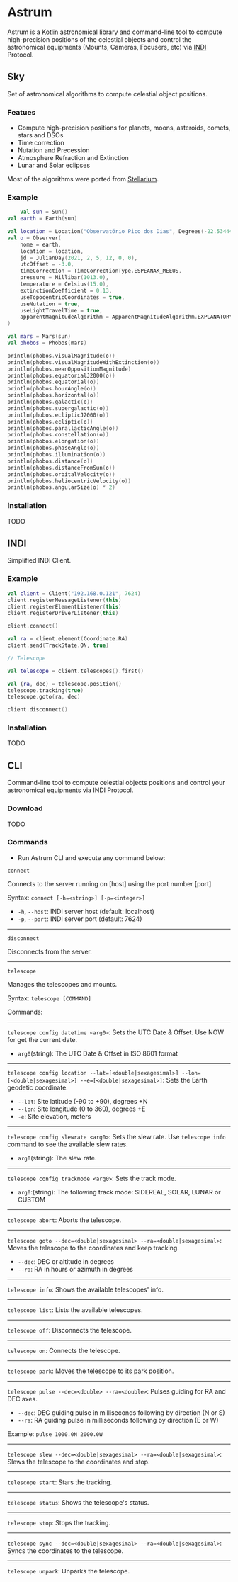 # Astrum

Astrum is a [Kotlin](https://kotlinlang.org/) astronomical library and command-line tool to compute high-precision positions of the celestial objects and control the astronomical
equipments (Mounts, Cameras, Focusers, etc) via [INDI](https://indilib.org/) Protocol.

## Sky

Set of astronomical algorithms to compute celestial object positions.

### Featues

* Compute high-precision positions for planets, moons, asteroids, comets, stars and DSOs
* Time correction
* Nutation and Precession
* Atmosphere Refraction and Extinction
* Lunar and Solar eclipses

Most of the algorithms were ported from [Stellarium](https://github.com/Stellarium/stellarium/).

### Example

```kotlin
    val sun = Sun()
val earth = Earth(sun)

val location = Location("Observatório Pico dos Dias", Degrees(-22.534444).radians, Degrees(-45.5825), Meter(1864.0))
val o = Observer(
    home = earth,
    location = location,
    jd = JulianDay(2021, 2, 5, 12, 0, 0),
    utcOffset = -3.0,
    timeCorrection = TimeCorrectionType.ESPEANAK_MEEUS,
    pressure = Millibar(1013.0),
    temperature = Celsius(15.0),
    extinctionCoefficient = 0.13,
    useTopocentricCoordinates = true,
    useNutation = true,
    useLightTravelTime = true,
    apparentMagnitudeAlgorithm = ApparentMagnitudeAlgorithm.EXPLANATORY_SUPPLEMENT_2013,
)

val mars = Mars(sun)
val phobos = Phobos(mars)

println(phobos.visualMagnitude(o))
println(phobos.visualMagnitudeWithExtinction(o))
println(phobos.meanOppositionMagnitude)
println(phobos.equatorialJ2000(o))
println(phobos.equatorial(o))
println(phobos.hourAngle(o))
println(phobos.horizontal(o))
println(phobos.galactic(o))
println(phobos.supergalactic(o))
println(phobos.eclipticJ2000(o))
println(phobos.ecliptic(o))
println(phobos.parallacticAngle(o))
println(phobos.constellation(o))
println(phobos.elongation(o))
println(phobos.phaseAngle(o))
println(phobos.illumination(o))
println(phobos.distance(o))
println(phobos.distanceFromSun(o))
println(phobos.orbitalVelocity(o))
println(phobos.heliocentricVelocity(o))
println(phobos.angularSize(o) * 2)
```

### Installation

TODO

## INDI

Simplified INDI Client.

### Example

```kotlin
val client = Client("192.168.0.121", 7624)
client.registerMessageListener(this)
client.registerElementListener(this)
client.registerDriverListener(this)

client.connect()

val ra = client.element(Coordinate.RA)
client.send(TrackState.ON, true)

// Telescope

val telescope = client.telescopes().first()

val (ra, dec) = telescope.position()
telescope.tracking(true)
telescope.goto(ra, dec)

client.disconnect()
```

### Installation

TODO

## CLI

Command-line tool to compute celestial objects positions and control your astronomical equipments via INDI Protocol.

### Download

TODO

### Commands

* Run Astrum CLI and execute any command below:

`connect`

Connects to the server running on [host] using the port number [port].

Syntax: `connect [-h=<string>] [-p=<integer>]`

* `-h`, `--host`: INDI server host (default: localhost)
* `-p`, `--port`: INDI server port (default: 7624)

---

`disconnect`

Disconnects from the server.

---

`telescope`

Manages the telescopes and mounts.

Syntax: `telescope [COMMAND]`

Commands:

---

`telescope config datetime <arg0>`: Sets the UTC Date & Offset. Use NOW for get the current date.

* `arg0`(string): The UTC Date & Offset in ISO 8601 format

---

`telescope config location --lat=[<double|sexagesimal>] --lon=[<double|sexagesimal>] --e=[<double|sexagesimal>]`: Sets the Earth geodetic coordinate.

* `--lat`: Site latitude (-90 to +90), degrees +N
* `--lon`: Site longitude (0 to 360), degrees +E
* `-e`: Site elevation, meters

---

`telescope config slewrate <arg0>`: Sets the slew rate. Use `telescope info` command to see the available slew rates.

* `arg0`(string): The slew rate.

---

`telescope config trackmode <arg0>`: Sets the track mode.

* `arg0`:(string): The following track mode: SIDEREAL, SOLAR, LUNAR or CUSTOM

---

`telescope abort`:   Aborts the telescope.

---

`telescope goto --dec=<double|sexagesimal> --ra=<double|sexagesimal>`: Moves the telescope to the coordinates and keep tracking.

* `--dec`: DEC or altitude in degrees
* `--ra`: RA in hours or azimuth in degrees

---

`telescope info`: Shows the available telescopes' info.

---

`telescope list`: Lists the available telescopes.

---

`telescope off`: Disconnects the telescope.

---

`telescope on`: Connects the telescope.

---

`telescope park`: Moves the telescope to its park position.

---

`telescope pulse --dec=<double> --ra=<double>`: Pulses guiding for RA and DEC axes.

* `--dec`: DEC guiding pulse in milliseconds following by direction (N or S)
* `--ra`: RA guiding pulse in milliseconds following by direction (E or W)

Example: `pulse 1000.0N 2000.0W`

---

`telescope slew --dec=<double|sexagesimal> --ra=<double|sexagesimal>`: Slews the telescope to the coordinates and stop.

---

`telescope start`: Stars the tracking.

---

`telescope status`: Shows the telescope's status.

---

`telescope stop`: Stops the tracking.

---

`telescope sync --dec=<double|sexagesimal> --ra=<double|sexagesimal>`: Syncs the coordinates to the telescope.

---

`telescope unpark`: Unparks the telescope.
